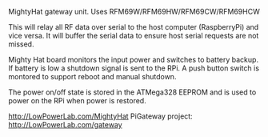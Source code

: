 MightyHat gateway unit.
Uses RFM69W/RFM69HW/RFM69CW/RFM69HCW

This will relay all RF data over serial to the host computer (RaspberryPi) and vice versa.
It will buffer the serial data to ensure host serial requests are not missed.

Mighty Hat board monitors the input power and switches to battery backup. If battery is
low a shutdown signal is sent to the RPi. A push button switch is montored to support
reboot and manual shutdown.

The power on/off state is stored in the ATMega328 EEPROM and is used to power on the RPi
when power is restored.

http://LowPowerLab.com/MightyHat
PiGateway project: http://LowPowerLab.com/gateway